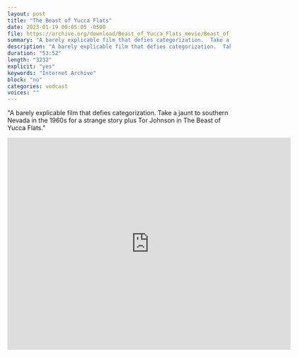 ```yaml
---
layout: post
title: "The Beast of Yucca Flats"
date: 2023-01-19 00:05:05 -0500
file: https://archive.org/download/Beast_of_Yucca_Flats_movie/Beast_of_Yucca_Flats.mp4
summary: "A barely explicable film that defies categorization.  Take a jaunt to southern Nevada in the 1960s for a strange story plus Tor Johnson in The Beast of Yucca Flats."
description: "A barely explicable film that defies categorization.  Take a jaunt to southern Nevada in the 1960s for a strange story plus Tor Johnson in The Beast of Yucca Flats."
duration: "53:52"
length: "3232"
explicit: "yes" 
keywords: "Internet Archive"
block: "no" 
categories: vodcast
voices: ""
---
```


"A barely explicable film that defies categorization.  Take a jaunt to southern Nevada in the 1960s for a strange story plus Tor Johnson in The Beast of Yucca Flats."

<iframe src="https://archive.org/embed/Beast_of_Yucca_Flats_movie" width="640" height="480" frameborder="0" webkitallowfullscreen="true" mozallowfullscreen="true" allowfullscreen></iframe>
